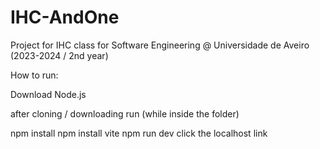 # IHC-AndOne
Project for IHC class for Software Engineering @ Universidade de Aveiro (2023-2024 / 2nd year)

How to run:

Download Node.js

after cloning / downloading run (while inside the folder)

npm install
npm install vite
npm run dev
click the localhost link

